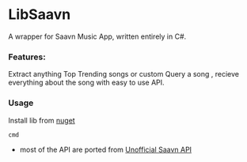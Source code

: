 # LibSaavn
A wrapper for Saavn Music App, written entirely in C#. 

### Features:
Extract anything Top Trending songs or custom Query a song , recieve everything about the song with easy to use API.

### Usage

Install lib from [nuget]()
```
cmd
```





* most of the API are ported from [Unofficial Saavn API](https://github.com/cyberboysumanjay/JioSaavnAPI)
